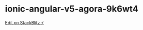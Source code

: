 # ionic-angular-v5-agora-9k6wt4

[Edit on StackBlitz ⚡️](https://stackblitz.com/edit/ionic-angular-v5-agora-9k6wt4)